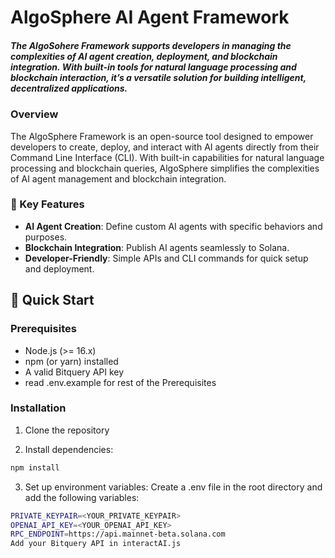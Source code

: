 # AlgoSphere AI Agent Framework

##### The AlgoSohere Framework supports developers in managing the complexities of AI agent creation, deployment, and blockchain integration. With built-in tools for natural language processing and blockchain interaction, it’s a versatile solution for building intelligent, decentralized applications.

### Overview

The AlgoSphere Framework is an open-source tool designed to empower developers to create, deploy, and interact with AI agents directly from their Command Line Interface (CLI). With built-in capabilities for natural language processing and blockchain queries, AlgoSphere simplifies the complexities of AI agent management and blockchain integration.


### 🌟 Key Features

- **AI Agent Creation**: Define custom AI agents with specific behaviors and purposes.
- **Blockchain Integration**: Publish AI agents seamlessly to Solana.
- **Developer-Friendly**: Simple APIs and CLI commands for quick setup and deployment.

## 🚀 Quick Start
### Prerequisites
- Node.js (>= 16.x)
- npm (or yarn) installed
- A valid Bitquery API key
- read .env.example for rest of the Prerequisites

### Installation 
1. Clone the repository

2. Install dependencies:
``` bash
npm install
```
3. Set up environment variables: Create a .env file in the root directory and add the following variables:
 
```bash
PRIVATE_KEYPAIR=<YOUR_PRIVATE_KEYPAIR>
OPENAI_API_KEY=<YOUR_OPENAI_API_KEY> 
RPC_ENDPOINT=https://api.mainnet-beta.solana.com 
Add your Bitquery API in interactAI.js 
```